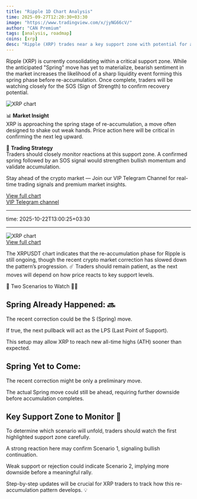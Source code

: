 ```yaml
---
title: "Ripple 1D Chart Analysis"
time: 2025-09-27T12:20:30+03:30
image: "https://www.tradingview.com/x/jyNG66cV/"
author: "CAN Premium"
tags: [analysis, roadmap]
coins: [xrp]
desc: "Ripple (XRP) trades near a key support zone with potential for a spring move before re-accumulation."
---
```


Ripple (XRP) is currently consolidating within a critical support zone. While the anticipated "Spring" move has yet to materialize, bearish sentiment in the market increases the likelihood of a sharp liquidity event forming this spring phase before re-accumulation. Once complete, traders will be watching closely for the SOS (Sign of Strength) to confirm recovery potential.  

![XRP chart](https://www.tradingview.com/x/jyNG66cV/)  

📊 **Market Insight**  
XRP is approaching the spring stage of re-accumulation, a move often designed to shake out weak hands. Price action here will be critical in confirming the next leg upward.  

🚀 **Trading Strategy**  
Traders should closely monitor reactions at this support zone. A confirmed spring followed by an SOS signal would strengthen bullish momentum and validate accumulation.  

Stay ahead of the crypto market — Join our VIP Telegram Channel for real-time trading signals and premium market insights.  

[View full chart](https://www.tradingview.com/x/jyNG66cV/)  
[VIP Telegram channel](https://t.me/+2znhsiCGpI81MzQ0)  

---

time: 2025-10-22T13:00:25+03:30

---

![XRP chart](https://www.tradingview.com/x/jyNG66cV/)  
[View full chart](https://www.tradingview.com/x/jyNG66cV/)  

The XRPUSDT chart indicates that the re-accumulation phase for Ripple is still ongoing, though the recent crypto market correction has slowed down the pattern’s progression. ☄️ Traders should remain patient, as the next moves will depend on how price reacts to key support levels.

🔹 Two Scenarios to Watch 🥇🥈

## Spring Already Happened: 🔜

The recent correction could be the S (Spring) move.

If true, the next pullback will act as the LPS (Last Point of Support).

This setup may allow XRP to reach new all-time highs (ATH) sooner than expected.

## Spring Yet to Come:

The recent correction might be only a preliminary move.

The actual Spring move could still be ahead, requiring further downside before accumulation completes.

## Key Support Zone to Monitor 👀

To determine which scenario will unfold, traders should watch the first highlighted support zone carefully.

A strong reaction here may confirm Scenario 1, signaling bullish continuation.

Weak support or rejection could indicate Scenario 2, implying more downside before a meaningful rally.

Step-by-step updates will be crucial for XRP traders to track how this re-accumulation pattern develops. 💡

